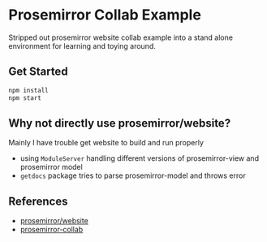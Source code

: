 # Prosemirror Collab Example

Stripped out prosemirror website collab example into a stand alone environment for learning and toying around.

## Get Started

```bash
npm install
npm start
```

## Why not directly use prosemirror/website?
Mainly I have trouble get website to build and run properly
- using `ModuleServer` handling different versions of prosemirror-view and prosemirror model
- `getdocs` package tries to parse prosemirror-model and throws error


## References
- [prosemirror/website](https://github.com/ProseMirror/website/tree/master/src/collab)
- [prosemirror-collab](https://github.com/ProseMirror/prosemirror-collab)
